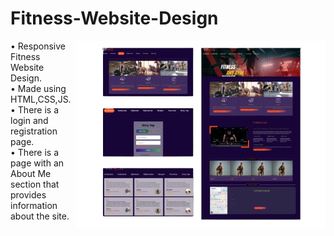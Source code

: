 # Fitness-Website-Design

<img src="Fitness.png" align="right" width="400" height="300">
• Responsive  Fitness Website Design.
<br>
• Made using HTML,CSS,JS.
<br>
• There is a login and registration page.
<br>
• There is a page with an About Me section that provides information about the site.

